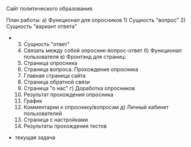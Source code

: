 Сайт политического образования.

План работы:
а) Функционал для опросников
    1) Сущность "вопрос"
    2) Сущность "вариант ответа"
  * 3) Сущность "ответ"
    4) Связать между собой опросник-вопрос-ответ
б) Функционал пользователя
в) Фронтэнд для страниц:
    1) Страница опросника
    2) Страница вопроса. Прохождение опросника
    3) Главная страница сайта
    4) Страница обратной связи
    5) Страница "о нас"
г) Доработка опросников
    1) Результат прохождения опросника
    2) График
    3) Комментарии к опроснику/вопросам
д) Личный кабинет пользователей
    1) Страница с настройками
    2) Результаты прохождения тестов

* текущая задача